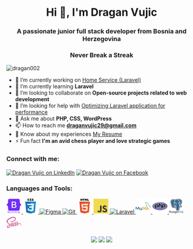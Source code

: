 <h1 align="center">Hi 👋, I'm Dragan Vujic</h1>
<h3 align="center">A passionate junior full stack developer from Bosnia and Herzegovina</h3>
<h3 align="center">Never Break a Streak</h3>

<p align="left"> <img src="https://komarev.com/ghpvc/?username=dragan002&label=Profile%20views&color=0e75b6&style=flat" alt="dragan002" /> </p>


- 🔭 I’m currently working on [Home Service (Laravel)](https://github.com/dragan002/HomeService)
- 🌱 I’m currently learning **Laravel**
- 👯 I’m looking to collaborate on **Open-source projects related to web development**
- 🤝 I’m looking for help with [Optimizing Laravel application for performance](https://github.com/dragan002/HomeService)
- 💬 Ask me about **PHP, CSS, WordPress**
- 📫 How to reach me **draganvujic29@gmail.com**
- 📄 Know about my experiences [My Resume](https://fastupload.io/84197839216772ac)
- ⚡ Fun fact **I'm an avid chess player and love strategic games**

<h3 align="left">Connect with me:</h3>
<p align="left">
<a href="https://linkedin.com/in/dragan-vujic-b1b306a2/" target="blank"><img align="center" src="https://raw.githubusercontent.com/rahuldkjain/github-profile-readme-generator/master/src/images/icons/Social/linked-in-alt.svg" alt="Dragan Vujic on LinkedIn" height="30" width="40" /></a>
<a href="https://fb.com/dragan.vujic/" target="blank"><img align="center" src="https://raw.githubusercontent.com/rahuldkjain/github-profile-readme-generator/master/src/images/icons/Social/facebook.svg" alt="Dragan Vujic on Facebook" height="30" width="40" /></a>
</p>

<h3 align="left">Languages and Tools:</h3>
<p align="left">
  <a href="https://getbootstrap.com" target="_blank" rel="noreferrer">
    <img src="https://raw.githubusercontent.com/devicons/devicon/master/icons/bootstrap/bootstrap-plain-wordmark.svg" alt="Bootstrap" width="40" height="40"/>
  </a>
  <a href="https://www.w3schools.com/css/" target="_blank" rel="noreferrer">
    <img src="https://raw.githubusercontent.com/devicons/devicon/master/icons/css3/css3-original-wordmark.svg" alt="CSS3" width="40" height="40"/>
  </a>
  <a href="https://www.figma.com/" target="_blank" rel="noreferrer">
    <img src="https://www.vectorlogo.zone/logos/figma/figma-icon.svg" alt="Figma" width="40" height="40"/>
  </a>
  <a href="https://git-scm.com/" target="_blank" rel="noreferrer">
    <img src="https://www.vectorlogo.zone/logos/git-scm/git-scm-icon.svg" alt="Git" width="40" height="40"/>
  </a>
  <a href="https://www.w3.org/html/" target="_blank" rel="noreferrer">
    <img src="https://raw.githubusercontent.com/devicons/devicon/master/icons/html5/html5-original-wordmark.svg" alt="HTML5" width="40" height="40"/>
  </a>
  <a href="https://developer.mozilla.org/en-US/docs/Web/JavaScript" target="_blank" rel="noreferrer">
    <img src="https://raw.githubusercontent.com/devicons/devicon/master/icons/javascript/javascript-original.svg" alt="JavaScript" width="40" height="40"/>
  </a>
  <a href="https://laravel.com/" target="_blank" rel="noreferrer">
<img src="https://cdn.worldvectorlogo.com/logos/laravel-1.svg" alt="Laravel" width="40" height="40"/>
  </a>
  <a href="https://www.mysql.com/" target="_blank" rel="noreferrer">
    <img src="https://raw.githubusercontent.com/devicons/devicon/master/icons/mysql/mysql-original-wordmark.svg" alt="MySQL" width="40" height="40"/>
  </a>
  <a href="https://www.php.net" target="_blank" rel="noreferrer">
    <img src="https://raw.githubusercontent.com/devicons/devicon/master/icons/php/php-original.svg" alt="PHP" width="40" height="40"/>
  </a>
  <a href="https://www.postgresql.org" target="_blank" rel="noreferrer">
    <img src="https://raw.githubusercontent.com/devicons/devicon/master/icons/postgresql/postgresql-original-wordmark.svg" alt="PostgreSQL" width="40" height="40"/>
  </a>
  <a href="https://sass-lang.com" target="_blank" rel="noreferrer">
    <img src="https://raw.githubusercontent.com/devicons/devicon/master/icons/sass/sass-original.svg" alt="Sass" width="40" height="40"/>
  </a>
</p>

<p align="center">
  <img height="50%" width="auto" src="https://github-readme-stats.vercel.app/api?username=dragan002&show_icons=true&count_private=true&theme=darcula&hide_border=true&hide=issues,contribs&bg_color=00000000&cache_seconds=1800">
  <img height="50%" width="auto" src="https://github-readme-stats.vercel.app/api/top-langs/?username=dragan002&layout=compact&hide_border=true&theme=darcula&bg_color=00000000&langs_count=6&cache_seconds=1800">
  <img src="https://github-readme-streak-stats.herokuapp.com?user=dragan002&theme=darcula&hide_border=true&background=FFFFFF00&cache_seconds=1800">
</p>

